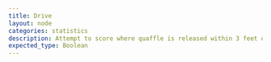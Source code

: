 ```yaml
---
title: Drive
layout: node
categories: statistics
description: Attempt to score where quaffle is released within 3 feet of the hoops
expected_type: Boolean
---
```

